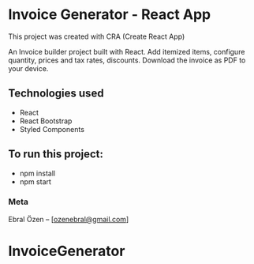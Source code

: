 # Invoice Generator - React App

This project was created with CRA (Create React App)

An Invoice builder project built with React. Add itemized items, configure quantity, prices and tax rates, discounts. Download the invoice as PDF to your device.

## Technologies used

- React
- React Bootstrap
- Styled Components

## To run this project:

- npm install
- npm start

### Meta

Ebral Özen – [ozenebral@gmail.com]
# InvoiceGenerator
